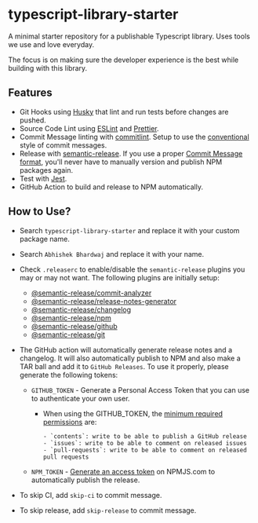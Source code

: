# typescript-library-starter

A minimal starter repository for a publishable Typescript library. Uses tools we use and love everyday.

The focus is on making sure the developer experience is the best while building with this library.

## Features

- Git Hooks using [Husky](https://typicode.github.io/husky/) that lint and run tests before changes are pushed.
- Source Code Lint using [ESLint](https://eslint.org/) and [Prettier](https://prettier.io/).
- Commit Message linting with [commitlint](https://github.com/conventional-changelog/commitlint). Setup to use the [conventional](https://github.com/conventional-changelog/commitlint/tree/master/@commitlint/config-conventional) style of commit messages.
- Release with [semantic-release](https://www.npmjs.com/package/semantic-release). If you use a proper [Commit Message format](https://semantic-release.gitbook.io/semantic-release/#commit-message-format), you'll never have to manually version and publish NPM packages again.
- Test with [Jest](https://jestjs.io/).
- GitHub Action to build and release to NPM automatically.

## How to Use?

- Search `typescript-library-starter` and replace it with your custom package name.
- Search `Abhishek Bhardwaj` and replace it with your name.
- Check `.releaserc` to enable/disable the `semantic-release` plugins you may or may not want. The following plugins are initially setup:

    - [@semantic-release/commit-analyzer](https://github.com/semantic-release/commit-analyzer)
    - [@semantic-release/release-notes-generator](https://github.com/semantic-release/release-notes-generator)
    - [@semantic-release/changelog](https://github.com/semantic-release/changelog)
    - [@semantic-release/npm](https://github.com/semantic-release/npm)
    - [@semantic-release/github](https://github.com/semantic-release/github)
    - [@semantic-release/git](https://github.com/semantic-release/git)

- The GitHub action will automatically generate release notes and a changelog. It will also automatically publish to NPM and also make a TAR ball and add it to `GitHub Releases`. To use it properly, please generate the following tokens:

    - `GITHUB_TOKEN` - Generate a Personal Access Token that you can use to authenticate your own user.
      - When using the GITHUB_TOKEN, the [minimum required permissions](https://github.com/semantic-release/github#github-authentication) are:

            - `contents`: write to be able to publish a GitHub release
            - `issues`: write to be able to comment on released issues
            - `pull-requests`: write to be able to comment on released pull requests

    - `NPM_TOKEN` - [Generate an access token](https://docs.npmjs.com/creating-and-viewing-access-tokens) on NPMJS.com to automatically publish the release.

- To skip CI, add `skip-ci` to commit message.
- To skip release, add `skip-release` to commit message.
